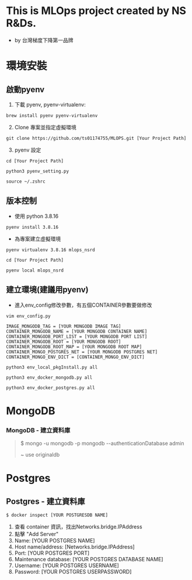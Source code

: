 # This is MLOps project created by NS R&Ds.
- by 台灣梯度下降第一品牌

# 環境安裝
## 啟動pyenv
1. 下載 pyenv, pyenv-virtualenv:

```brew install pyenv pyenv-virtualenv```

2. Clone 專案並指定虛擬環境

```git clone https://github.com/ts01174755/MLOPS.git [Your Project Path]```

3. pyenv 設定

```cd [Your Project Path]```

```python3 pyenv_setting.py```

```source ~/.zshrc```

## 版本控制
- 使用 python 3.8.16

```pyenv install 3.8.16```

- 為專案建立虛擬環境

```pyenv virtualenv 3.8.16 mlops_nsrd```

```cd [Your Project Path]```
    
```pyenv local mlops_nsrd```
    
## 建立環境(建議用pyenv)

- 進入env_config修改參數，有五個CONTAINER參數要做修改

```vim env_config.py```

    IMAGE_MONGODB_TAG = [YOUR MONGODB IMAGE TAG]
    CONTAINER_MONGODB_NAME = [YOUR MONGODB CONTAINER NAME]
    CONTAINER_MONGODB_PORT_LIST = [YOUR MONGODB PORT LIST]
    CONTAINER_MONGODB_ROOT = [YOUR MONGODB ROOT]
    CONTAINER_MONGODB_ROOT_MAP = [YOUR MONGODB ROOT MAP]
    CONTAINER_MONGO_POSTGRES_NET = [YOUR MONGODB POSTGRES NET]
    CONTAINER_MONGO_ENV_DICT = [CONTAINER_MONGO_ENV_DICT]

```python3 env_local_pkgInstall.py all```

```python3 env_docker_mongodb.py all```

```python3 env_docker_postgres.py all```

# MongoDB

### MongoDB - 建立資料庫

> $ mongo -u mongodb -p mongodb --authenticationDatabase admin
>
> ~ use originaldb
 
# Postgres

## Postgres - 建立資料庫
```$ docker inspect [YOUR POSTGRESDB NAME]```

1. 查看 container 資訊，找出Networks.bridge.IPAddress
2. 點擊 "Add Server"
3. Name: [YOUR POSTGRES NAME]
4. Host name/address: [Networks.bridge.IPAddress]
5. Port: [YOUR POSTGRES PORT]
6. Maintenance database: [YOUR POSTGRES DATABASE NAME]
7. Username: [YOUR POSTGRES USERNAME]
8. Password: [YOUR POSTGRES USERPASSWORD]